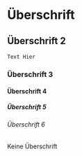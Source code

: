 # Überschrift

## Überschrift 2

    Text Hier
    
### Überschrift 3

#### Überschrift 4

##### Überschrift 5

###### Überschrift 6

Keine Überschrift